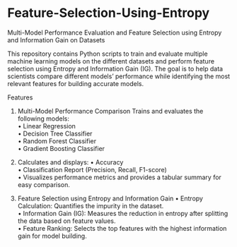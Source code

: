 # Feature-Selection-Using-Entropy
Multi-Model Performance Evaluation and Feature Selection using Entropy and Information Gain on Datasets

This repository contains Python scripts to train and evaluate multiple machine learning models on the different datasets and perform feature selection using Entropy and Information Gain (IG). The goal is to help data scientists compare different models’ performance while identifying the most relevant features for building accurate models.

Features 
1. Multi-Model Performance Comparison 
   Trains and evaluates the following models: \
  	•	Linear Regression \
  	•	Decision Tree Classifier \
  	•	Random Forest Classifier \
  	•	Gradient Boosting Classifier 

2. Calculates and displays: 
  	•	Accuracy \
  	•	Classification Report (Precision, Recall, F1-score) \
  	•	Visualizes performance metrics and provides a tabular summary for easy comparison. 

3. Feature Selection using Entropy and Information Gain 
	•	Entropy Calculation: Quantifies the impurity in the dataset. \
	•	Information Gain (IG): Measures the reduction in entropy after splitting the data based on feature values. \
	•	Feature Ranking: Selects the top features with the highest information gain for model building.
